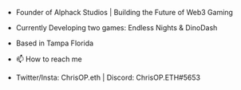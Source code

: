 - Founder of Alphack Studios | Building the Future of Web3 Gaming
- Currently Developing two games: Endless Nights & DinoDash
- Based in Tampa Florida

- 📫 How to reach me
- Twitter/Insta: ChrisOP.eth | Discord: ChrisOP.ETH#5653

    

<!---
ChrisOP-Alphack/ChrisOP-Alphack is a ✨ special ✨ repository because its `README.md` (this file) appears on your GitHub profile.
You can click the Preview link to take a look at your changes.
--->
